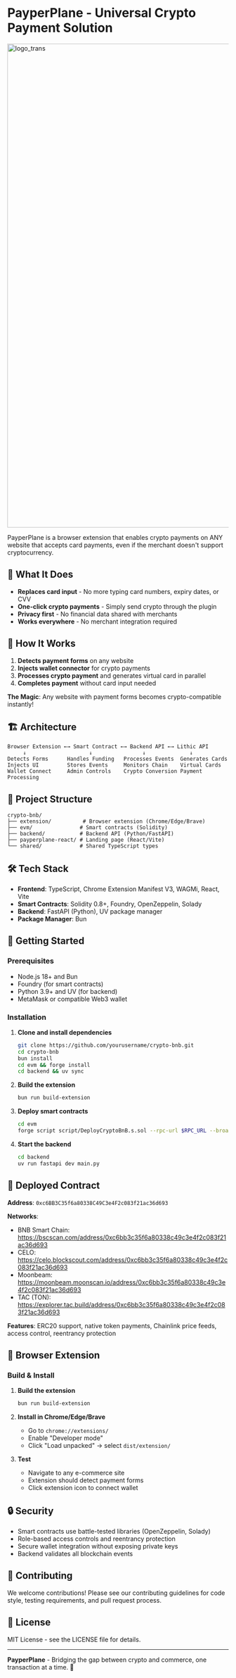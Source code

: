 # PayperPlane - Universal Crypto Payment Solution
<img width="1000" height="1100" alt="logo_trans" src="https://github.com/user-attachments/assets/23e53b76-8714-45af-acf0-2529bfebca0c" />

PayperPlane is a browser extension that enables crypto payments on ANY website that accepts card payments, even if the merchant doesn't support cryptocurrency.

## 🚀 What It Does

- **Replaces card input** - No more typing card numbers, expiry dates, or CVV
- **One-click crypto payments** - Simply send crypto through the plugin
- **Privacy first** - No financial data shared with merchants
- **Works everywhere** - No merchant integration required

## 🔄 How It Works

1. **Detects payment forms** on any website
2. **Injects wallet connector** for crypto payments
3. **Processes crypto payment** and generates virtual card in parallel
4. **Completes payment** without card input needed

**The Magic**: Any website with payment forms becomes crypto-compatible instantly!

## 🏗️ Architecture

```
Browser Extension ←→ Smart Contract ←→ Backend API ←→ Lithic API
     ↓                    ↓                ↓              ↓
Detects Forms      Handles Funding   Processes Events  Generates Cards
Injects UI         Stores Events     Monitors Chain    Virtual Cards
Wallet Connect     Admin Controls    Crypto Conversion Payment Processing
```

## 📁 Project Structure

```
crypto-bnb/
├── extension/          # Browser extension (Chrome/Edge/Brave)
├── evm/               # Smart contracts (Solidity)
├── backend/           # Backend API (Python/FastAPI)
├── payperplane-react/ # Landing page (React/Vite)
└── shared/            # Shared TypeScript types
```

## 🛠️ Tech Stack

- **Frontend**: TypeScript, Chrome Extension Manifest V3, WAGMi, React, Vite
- **Smart Contracts**: Solidity 0.8+, Foundry, OpenZeppelin, Solady
- **Backend**: FastAPI (Python), UV package manager
- **Package Manager**: Bun

## 🚀 Getting Started

### Prerequisites
- Node.js 18+ and Bun
- Foundry (for smart contracts)
- Python 3.9+ and UV (for backend)
- MetaMask or compatible Web3 wallet

### Installation

1. **Clone and install dependencies**
   ```bash
   git clone https://github.com/yourusername/crypto-bnb.git
   cd crypto-bnb
   bun install
   cd evm && forge install
   cd backend && uv sync
   ```

2. **Build the extension**
   ```bash
   bun run build-extension
   ```

3. **Deploy smart contracts**
   ```bash
   cd evm
   forge script script/DeployCryptoBnB.s.sol --rpc-url $RPC_URL --broadcast
   ```

4. **Start the backend**
   ```bash
   cd backend
   uv run fastapi dev main.py
   ```

## 📍 Deployed Contract

**Address**: `0xc6BB3C35f6a80338C49C3e4F2c083f21ac36d693`

**Networks**:
- BNB Smart Chain: https://bscscan.com/address/0xc6bb3c35f6a80338c49c3e4f2c083f21ac36d693
- CELO: https://celo.blockscout.com/address/0xc6bb3c35f6a80338c49c3e4f2c083f21ac36d693
- Moonbeam: https://moonbeam.moonscan.io/address/0xc6bb3c35f6a80338c49c3e4f2c083f21ac36d693
- TAC (TON): https://explorer.tac.build/address/0xc6bb3c35f6a80338c49c3e4f2c083f21ac36d693

**Features**: ERC20 support, native token payments, Chainlink price feeds, access control, reentrancy protection

## 🔧 Browser Extension

### Build & Install

1. **Build the extension**
   ```bash
   bun run build-extension
   ```

2. **Install in Chrome/Edge/Brave**
   - Go to `chrome://extensions/`
   - Enable "Developer mode"
   - Click "Load unpacked" → select `dist/extension/`

3. **Test**
   - Navigate to any e-commerce site
   - Extension should detect payment forms
   - Click extension icon to connect wallet

## 🔒 Security

- Smart contracts use battle-tested libraries (OpenZeppelin, Solady)
- Role-based access controls and reentrancy protection
- Secure wallet integration without exposing private keys
- Backend validates all blockchain events

## 🤝 Contributing

We welcome contributions! Please see our contributing guidelines for code style, testing requirements, and pull request process.

## 📜 License

MIT License - see the LICENSE file for details.

---

**PayperPlane** - Bridging the gap between crypto and commerce, one transaction at a time. 🚀

